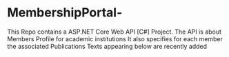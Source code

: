 # MembershipPortal-
This Repo contains a ASP.NET Core Web API [C#] Project. 
The API is about Members Profile for academic institutions 
It also specifies for each member the associated Publications
Texts appearing below are recently added
